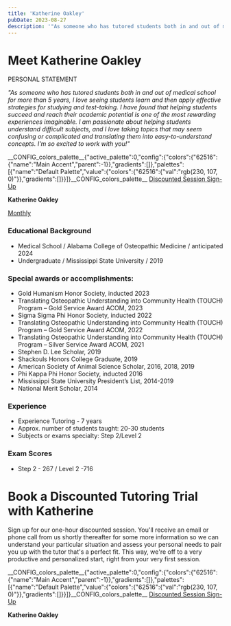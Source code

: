 ```yaml
---
title: 'Katherine Oakley'
pubDate: 2023-08-27
description: '"As someone who has tutored students both in and out of medical school for more than 5 years, I love seeing students learn and then apply effective strateg'
---
```


# Meet Katherine Oakley

PERSONAL STATEMENT

_"As someone who has tutored students both in and out of medical school for more than 5 years, I love seeing students learn and then apply effective strategies for studying and test-taking. I have found that helping students succeed and reach their academic potential is one of the most rewarding experiences imaginable. I am passionate about helping students understand difficult subjects, and I love taking topics that may seem confusing or complicated and translating them into easy-to-understand concepts. I'm so excited to work with you!"_

\_\_CONFIG_colors_palette\_\_{"active_palette":0,"config":{"colors":{"62516":{"name":"Main Accent","parent":-1}},"gradients":\[\]},"palettes":\[{"name":"Default Palette","value":{"colors":{"62516":{"val":"rgb(230, 107, 0)"}},"gradients":\[\]}}\]}\_\_CONFIG_colors_palette\_\_ [Discounted Session Sign-Up](/purchase-discounted-session/)

**Katherine Oakley**

[Monthly](#)

### Educational Background

- Medical School / Alabama College of Osteopathic Medicine / anticipated 2024
- Undergraduate / Mississippi State University / 2019

### Special awards or accomplishments:

- Gold Humanism Honor Society, inducted 2023
- Translating Osteopathic Understanding into Community Health (TOUCH) Program – Gold Service Award ACOM, 2023
- Sigma Sigma Phi Honor Society, inducted 2022
- Translating Osteopathic Understanding into Community Health (TOUCH) Program – Gold Service Award ACOM, 2022
- Translating Osteopathic Understanding into Community Health (TOUCH) Program – Silver Service Award ACOM, 2021
- Stephen D. Lee Scholar, 2019
- Shackouls Honors College Graduate, 2019
- American Society of Animal Science Scholar, 2016, 2018, 2019
- Phi Kappa Phi Honor Society, inducted 2016
- Mississippi State University President’s List, 2014-2019
- National Merit Scholar, 2014

### Experience

- Experience Tutoring - 7 years
- Approx. number of students taught: 20-30 students
- Subjects or exams specialty: Step 2/Level 2

### Exam Scores

- Step 2 - 267 / Level 2 -716

# Book a Discounted Tutoring Trial with Katherine

Sign up for our one-hour discounted session. You'll receive an email or phone call from us shortly thereafter for some more information so we can understand your particular situation and assess your personal needs to pair you up with the tutor that's a perfect fit. This way, we're off to a very productive and personalized start, right from your very first session.

\_\_CONFIG_colors_palette\_\_{"active_palette":0,"config":{"colors":{"62516":{"name":"Main Accent","parent":-1}},"gradients":\[\]},"palettes":\[{"name":"Default Palette","value":{"colors":{"62516":{"val":"rgb(230, 107, 0)"}},"gradients":\[\]}}\]}\_\_CONFIG_colors_palette\_\_ [Discounted Session Sign-Up](/purchase-discounted-session/)

**Katherine Oakley**
